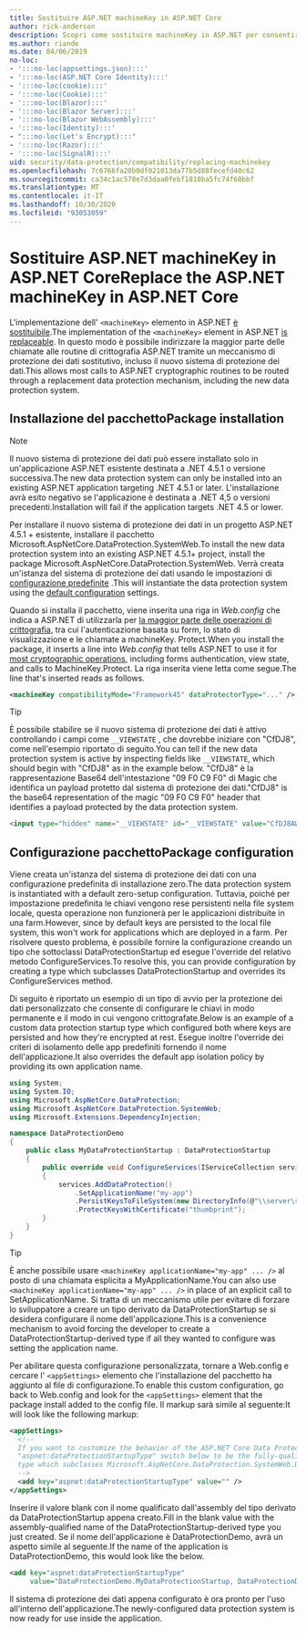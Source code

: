 ```yaml
---
title: Sostituire ASP.NET machineKey in ASP.NET Core
author: rick-anderson
description: Scopri come sostituire machineKey in ASP.NET per consentire l'uso di un nuovo e più sicuro sistema di protezione dei dati.
ms.author: riande
ms.date: 04/06/2019
no-loc:
- ':::no-loc(appsettings.json):::'
- ':::no-loc(ASP.NET Core Identity):::'
- ':::no-loc(cookie):::'
- ':::no-loc(Cookie):::'
- ':::no-loc(Blazor):::'
- ':::no-loc(Blazor Server):::'
- ':::no-loc(Blazor WebAssembly):::'
- ':::no-loc(Identity):::'
- ":::no-loc(Let's Encrypt):::"
- ':::no-loc(Razor):::'
- ':::no-loc(SignalR):::'
uid: security/data-protection/compatibility/replacing-machinekey
ms.openlocfilehash: 7c6766fa20b0df021013da77b5d88fecefd40c62
ms.sourcegitcommit: ca34c1ac578e7d3daa0febf1810ba5fc74f60bbf
ms.translationtype: MT
ms.contentlocale: it-IT
ms.lasthandoff: 10/30/2020
ms.locfileid: "93053059"
---
```

# <a name="replace-the-aspnet-machinekey-in-aspnet-core"></a><span data-ttu-id="eeaeb-103">Sostituire ASP.NET machineKey in ASP.NET Core</span><span class="sxs-lookup"><span data-stu-id="eeaeb-103">Replace the ASP.NET machineKey in ASP.NET Core</span></span>

<a name="compatibility-replacing-machinekey"></a>

<span data-ttu-id="eeaeb-104">L'implementazione dell' `<machineKey>` elemento in ASP.NET [è sostituibile](https://blogs.msdn.microsoft.com/webdev/2012/10/23/cryptographic-improvements-in-asp-net-4-5-pt-2/).</span><span class="sxs-lookup"><span data-stu-id="eeaeb-104">The implementation of the `<machineKey>` element in ASP.NET [is replaceable](https://blogs.msdn.microsoft.com/webdev/2012/10/23/cryptographic-improvements-in-asp-net-4-5-pt-2/).</span></span> <span data-ttu-id="eeaeb-105">In questo modo è possibile indirizzare la maggior parte delle chiamate alle routine di crittografia ASP.NET tramite un meccanismo di protezione dei dati sostitutivo, incluso il nuovo sistema di protezione dei dati.</span><span class="sxs-lookup"><span data-stu-id="eeaeb-105">This allows most calls to ASP.NET cryptographic routines to be routed through a replacement data protection mechanism, including the new data protection system.</span></span>

## <a name="package-installation"></a><span data-ttu-id="eeaeb-106">Installazione del pacchetto</span><span class="sxs-lookup"><span data-stu-id="eeaeb-106">Package installation</span></span>

> [!NOTE]
> <span data-ttu-id="eeaeb-107">Il nuovo sistema di protezione dei dati può essere installato solo in un'applicazione ASP.NET esistente destinata a .NET 4.5.1 o versione successiva.</span><span class="sxs-lookup"><span data-stu-id="eeaeb-107">The new data protection system can only be installed into an existing ASP.NET application targeting .NET 4.5.1 or later.</span></span> <span data-ttu-id="eeaeb-108">L'installazione avrà esito negativo se l'applicazione è destinata a .NET 4,5 o versioni precedenti.</span><span class="sxs-lookup"><span data-stu-id="eeaeb-108">Installation will fail if the application targets .NET 4.5 or lower.</span></span>

<span data-ttu-id="eeaeb-109">Per installare il nuovo sistema di protezione dei dati in un progetto ASP.NET 4.5.1 + esistente, installare il pacchetto Microsoft.AspNetCore.DataProtection.SystemWeb.</span><span class="sxs-lookup"><span data-stu-id="eeaeb-109">To install the new data protection system into an existing ASP.NET 4.5.1+ project, install the package Microsoft.AspNetCore.DataProtection.SystemWeb.</span></span> <span data-ttu-id="eeaeb-110">Verrà creata un'istanza del sistema di protezione dei dati usando le impostazioni di [configurazione predefinite](xref:security/data-protection/configuration/default-settings) .</span><span class="sxs-lookup"><span data-stu-id="eeaeb-110">This will instantiate the data protection system using the [default configuration](xref:security/data-protection/configuration/default-settings) settings.</span></span>

<span data-ttu-id="eeaeb-111">Quando si installa il pacchetto, viene inserita una riga in *Web.config* che indica a ASP.NET di utilizzarla per [la maggior parte delle operazioni di crittografia](https://blogs.msdn.microsoft.com/webdev/2012/10/23/cryptographic-improvements-in-asp-net-4-5-pt-2/), tra cui l'autenticazione basata su form, lo stato di visualizzazione e le chiamate a machineKey. Protect.</span><span class="sxs-lookup"><span data-stu-id="eeaeb-111">When you install the package, it inserts a line into *Web.config* that tells ASP.NET to use it for [most cryptographic operations](https://blogs.msdn.microsoft.com/webdev/2012/10/23/cryptographic-improvements-in-asp-net-4-5-pt-2/), including forms authentication, view state, and calls to MachineKey.Protect.</span></span> <span data-ttu-id="eeaeb-112">La riga inserita viene letta come segue.</span><span class="sxs-lookup"><span data-stu-id="eeaeb-112">The line that's inserted reads as follows.</span></span>

```xml
<machineKey compatibilityMode="Framework45" dataProtectorType="..." />
```

>[!TIP]
> <span data-ttu-id="eeaeb-113">È possibile stabilire se il nuovo sistema di protezione dei dati è attivo controllando i campi come `__VIEWSTATE` , che dovrebbe iniziare con "CfDJ8", come nell'esempio riportato di seguito.</span><span class="sxs-lookup"><span data-stu-id="eeaeb-113">You can tell if the new data protection system is active by inspecting fields like `__VIEWSTATE`, which should begin with "CfDJ8" as in the example below.</span></span> <span data-ttu-id="eeaeb-114">"CfDJ8" è la rappresentazione Base64 dell'intestazione "09 F0 C9 F0" di Magic che identifica un payload protetto dal sistema di protezione dei dati.</span><span class="sxs-lookup"><span data-stu-id="eeaeb-114">"CfDJ8" is the base64 representation of the magic "09 F0 C9 F0" header that identifies a payload protected by the data protection system.</span></span>

```html
<input type="hidden" name="__VIEWSTATE" id="__VIEWSTATE" value="CfDJ8AWPr2EQPTBGs3L2GCZOpk...">
```

## <a name="package-configuration"></a><span data-ttu-id="eeaeb-115">Configurazione pacchetto</span><span class="sxs-lookup"><span data-stu-id="eeaeb-115">Package configuration</span></span>

<span data-ttu-id="eeaeb-116">Viene creata un'istanza del sistema di protezione dei dati con una configurazione predefinita di installazione zero.</span><span class="sxs-lookup"><span data-stu-id="eeaeb-116">The data protection system is instantiated with a default zero-setup configuration.</span></span> <span data-ttu-id="eeaeb-117">Tuttavia, poiché per impostazione predefinita le chiavi vengono rese persistenti nella file system locale, questa operazione non funzionerà per le applicazioni distribuite in una farm.</span><span class="sxs-lookup"><span data-stu-id="eeaeb-117">However, since by default keys are persisted to the local file system, this won't work for applications which are deployed in a farm.</span></span> <span data-ttu-id="eeaeb-118">Per risolvere questo problema, è possibile fornire la configurazione creando un tipo che sottoclassi DataProtectionStartup ed esegue l'override del relativo metodo ConfigureServices.</span><span class="sxs-lookup"><span data-stu-id="eeaeb-118">To resolve this, you can provide configuration by creating a type which subclasses DataProtectionStartup and overrides its ConfigureServices method.</span></span>

<span data-ttu-id="eeaeb-119">Di seguito è riportato un esempio di un tipo di avvio per la protezione dei dati personalizzato che consente di configurare le chiavi in modo permanente e il modo in cui vengono crittografate.</span><span class="sxs-lookup"><span data-stu-id="eeaeb-119">Below is an example of a custom data protection startup type which configured both where keys are persisted and how they're encrypted at rest.</span></span> <span data-ttu-id="eeaeb-120">Esegue inoltre l'override dei criteri di isolamento delle app predefiniti fornendo il nome dell'applicazione.</span><span class="sxs-lookup"><span data-stu-id="eeaeb-120">It also overrides the default app isolation policy by providing its own application name.</span></span>

```csharp
using System;
using System.IO;
using Microsoft.AspNetCore.DataProtection;
using Microsoft.AspNetCore.DataProtection.SystemWeb;
using Microsoft.Extensions.DependencyInjection;

namespace DataProtectionDemo
{
    public class MyDataProtectionStartup : DataProtectionStartup
    {
        public override void ConfigureServices(IServiceCollection services)
        {
            services.AddDataProtection()
                .SetApplicationName("my-app")
                .PersistKeysToFileSystem(new DirectoryInfo(@"\\server\share\myapp-keys\"))
                .ProtectKeysWithCertificate("thumbprint");
        }
    }
}
```

>[!TIP]
> <span data-ttu-id="eeaeb-121">È anche possibile usare `<machineKey applicationName="my-app" ... />` al posto di una chiamata esplicita a MyApplicationName.</span><span class="sxs-lookup"><span data-stu-id="eeaeb-121">You can also use `<machineKey applicationName="my-app" ... />` in place of an explicit call to SetApplicationName.</span></span> <span data-ttu-id="eeaeb-122">Si tratta di un meccanismo utile per evitare di forzare lo sviluppatore a creare un tipo derivato da DataProtectionStartup se si desidera configurare il nome dell'applicazione.</span><span class="sxs-lookup"><span data-stu-id="eeaeb-122">This is a convenience mechanism to avoid forcing the developer to create a DataProtectionStartup-derived type if all they wanted to configure was setting the application name.</span></span>

<span data-ttu-id="eeaeb-123">Per abilitare questa configurazione personalizzata, tornare a Web.config e cercare l' `<appSettings>` elemento che l'installazione del pacchetto ha aggiunto al file di configurazione.</span><span class="sxs-lookup"><span data-stu-id="eeaeb-123">To enable this custom configuration, go back to Web.config and look for the `<appSettings>` element that the package install added to the config file.</span></span> <span data-ttu-id="eeaeb-124">Il markup sarà simile al seguente:</span><span class="sxs-lookup"><span data-stu-id="eeaeb-124">It will look like the following markup:</span></span>

```xml
<appSettings>
  <!--
  If you want to customize the behavior of the ASP.NET Core Data Protection stack, set the
  "aspnet:dataProtectionStartupType" switch below to be the fully-qualified name of a
  type which subclasses Microsoft.AspNetCore.DataProtection.SystemWeb.DataProtectionStartup.
  -->
  <add key="aspnet:dataProtectionStartupType" value="" />
</appSettings>
```

<span data-ttu-id="eeaeb-125">Inserire il valore blank con il nome qualificato dall'assembly del tipo derivato da DataProtectionStartup appena creato.</span><span class="sxs-lookup"><span data-stu-id="eeaeb-125">Fill in the blank value with the assembly-qualified name of the DataProtectionStartup-derived type you just created.</span></span> <span data-ttu-id="eeaeb-126">Se il nome dell'applicazione è DataProtectionDemo, avrà un aspetto simile al seguente.</span><span class="sxs-lookup"><span data-stu-id="eeaeb-126">If the name of the application is DataProtectionDemo, this would look like the below.</span></span>

```xml
<add key="aspnet:dataProtectionStartupType"
     value="DataProtectionDemo.MyDataProtectionStartup, DataProtectionDemo" />
```

<span data-ttu-id="eeaeb-127">Il sistema di protezione dei dati appena configurato è ora pronto per l'uso all'interno dell'applicazione.</span><span class="sxs-lookup"><span data-stu-id="eeaeb-127">The newly-configured data protection system is now ready for use inside the application.</span></span>
